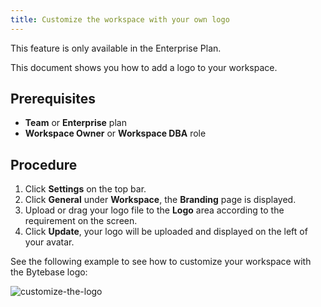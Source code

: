 ```yaml
---
title: Customize the workspace with your own logo
---
```


<HintBlock type="info">

This feature is only available in the Enterprise Plan.

</HintBlock>

This document shows you how to add a logo to your workspace.

## Prerequisites

- **Team** or **Enterprise** plan
- **Workspace Owner** or **Workspace DBA** role

## Procedure

1. Click **Settings** on the top bar.
2. Click **General** under **Workspace**, the **Branding** page is displayed.
3. Upload or drag your logo file to the **Logo** area according to the requirement on the screen.
4. Click **Update**, your logo will be uploaded and displayed on the left of your avatar.

See the following example to see how to customize your workspace with the Bytebase logo:

![customize-the-logo](/content/docs/get-started/configure-workspace/customize-the-logo/customize-the-logo.webp)
